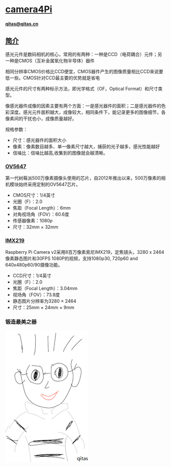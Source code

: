 ﻿# [camera4Pi](https://github.com/Qitas/camera4Pi) 
#### qitas@qitas.cn
## [简介](https://github.com/Qitas/OmniVision/wiki) 

感光元件是数码相机的核心，常用的有两种：一种是CCD（电荷耦合）元件；另一种是CMOS（互补金属氧化物半导体）器件

相同分辨率CMOS价格比CCD便宜，CMOS器件产生的图像质量相比CCD来说要低一些。CMOS针对CCD最主要的优势就是省电

感光元件的尺寸有两种标示方法，即光学格式（OF，Optical Format）和尺寸类型。

像感光器件成像的因素主要有两个方面：一是感光器件的面积；二是感光器件的色彩深度。感光元件面积越大，成像较大，相同条件下，能记录更多的图像细节，各像素间的干扰也小，成像质量越好。

规格参数：
- 尺寸：感光器件的面积大小
- 像素：像素数目越多、单一像素尺寸越大，捕获的光子越多，感光性能越好
- 信噪比：信噪比越高,收集到的图像就会越清晰。


### [OV5647](https://www.ovt.com/sensors/OV5648) 

第一代树莓派500万像素摄像头使用的芯片，自2012年推出以来，500万像素的相机模块始终采用定制的OV5647芯片。

- CMOS尺寸：1/4英寸
- 光圈（F）：2.0
- 焦距（Focal Length）：6mm
- 对角视场角（FOV）：60.6度
- 传感器像素：1080p
- 尺寸：32mm × 32mm

### [IMX219](https://www.sony-semicon.co.jp/products_en/new_pro/april_2014/imx219_e.html) 

Raspberry Pi Camera v2采用8百万像素索尼IMX219，定焦镜头，3280 x 2464像素静态图片和30FPS 1080P的视频，支持1080p30, 720p60 and 640x480p60/90摄像功能。

- CCD尺寸：1/4英寸
- 光圈（F）：2.0
- 焦距（Focal Length）：3.04mm
- 视场角（FOV）：73.8度
- 静态图片分辨率为3280 × 2464
- 尺寸：25mm × 24mm × 9mm

### 锻造最美之器

[![sites](qitas/qitas.png)](http://www.qitas.cn)
